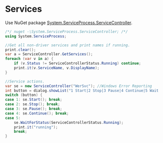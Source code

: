 # Services
Use NuGet package <u title='Paste the underlined text in menu -> Tools -> NuGet'>System.ServiceProcess.ServiceController</u>.

```csharp
/*/ nuget -\System.ServiceProcess.ServiceController; /*/
using System.ServiceProcess;

//Get all non-driver services and print names if running.
print.clear();
var a = ServiceController.GetServices();
foreach (var v in a) {
	if (v.Status != ServiceControllerStatus.Running) continue;
	print.it(v.ServiceName, v.DisplayName);
}

//Service actions.
var se = new ServiceController("WerSvc"); //Windows Error Reporting
int button = dialog.showList("1 Start|2 Stop|3 Pause|4 Continue|5 Wait for running", "Service \"Windows Error Reporting\"", "Current status: " + se.Status);
switch (button) {
case 1: se.Start(); break;
case 2: se.Stop(); break;
case 3: se.Pause(); break;
case 4: se.Continue(); break;
case 5:
	se.WaitForStatus(ServiceControllerStatus.Running);
	print.it("running");
	break;
}
```

